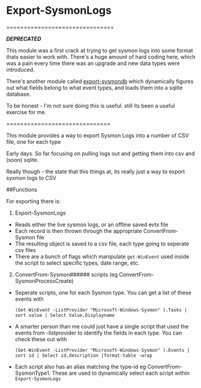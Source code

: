 # Export-SysmonLogs

===============================

_**DEPRECATED**_

This module was a first crack at trying to get sysmon logs into some format thats easier to work with. There's a huge amount of hard coding here, which was a pain every time there was an upgrade and new data types were introduced.

There's another module called [export-sysmondb](https://github.com/davebremer/Export-SysmonDB) which dynamically figures out what fields belong to what event types, and loads them into a sqlite database.

To be honest - I'm not sure doing this is useful. still its been a useful exercise for me.

==============================


This module provides a way to export Sysmon Logs into a number of CSV file, one for each type

Early days. So far focusing on pulling logs out and getting them into csv and (soon) sqlite.

Really though - the state that this things at, its really just a way to export sysmon logs to CSV

##Functions

For exporting there is:

1. Export-SysmonLogs
  * Reads either the live sysmon logs, or an offline saved evtx file
  * Each record is then thrown through the appropriate ConvertFrom-Sysmon file
  * The resulting object is saved to a csv file, each type going to seperate csv files
  * There are a bunch of flags which manipulate `get-WinEvent` used inside the script to select specific types, date range, etc.
  
2. ConvertFrom-Sysmon###### scripts (eg ConvertFrom-SysmonProcessCreate)
  * Seperate scripts, one for each Sysmon type. You can get a list of these events with
     
     `(Get-WinEvent -ListProvider "Microsoft-Windows-Sysmon" ).Tasks | sort value | Select Value,Displayname`
   * A smarter person than me could just have a single script that used the events from -listprovider to identify the fields in each type. You can check these out with
   
     `(Get-WinEvent -ListProvider "Microsoft-Windows-Sysmon" ).Events | sort id | Select id,description |format-table -wrap`
   * Each script also has an alias matching the type-id eg ConvertFrom-SysmonType1. These are used to dynamically select each script within `Export-SysmonLogs`
